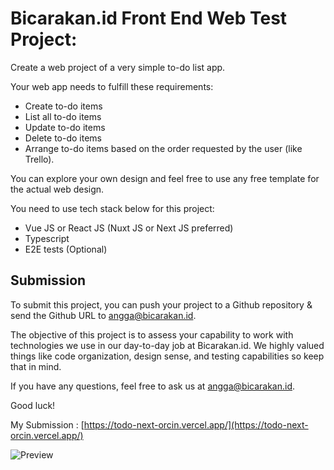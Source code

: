 # Bicarakan.id Front End Web Test Project:

Create a web project of a very simple to-do list app.

Your web app needs to fulfill these requirements:
- Create to-do items
- List all to-do items
- Update to-do items
- Delete to-do items
- Arrange to-do items based on the order requested by the user (like Trello).

You can explore your own design and feel free to use any free template for the actual web design.

You need to use tech stack below for this project:
- Vue JS or React JS (Nuxt JS or Next JS preferred)
- Typescript
- E2E tests (Optional)

## Submission
To submit this project, you can push your project to a Github repository & send the Github URL to angga@bicarakan.id.

The objective of this project is to assess your capability to work with technologies we use in our day-to-day job at Bicarakan.id. We highly valued things like code organization, design sense, and testing capabilities so keep that in mind.

If you have any questions, feel free to ask us at angga@bicarakan.id.

Good luck!

My Submission : [https://todo-next-orcin.vercel.app/](https://todo-next-orcin.vercel.app/)

![Preview](https://firebasestorage.googleapis.com/v0/b/image-storage-aaa6b.appspot.com/o/calculator%20vanilla%20js.png?alt=media&token=ff8a0522-6b0a-47ae-a33f-091d32cc7d3f)